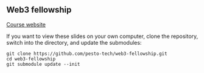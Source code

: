 ## Web3 fellowship

[Course website](https://pesto-tech.github.io/web3-fellowship/)

If you want to view these slides on your own computer, clone the repository, switch into the directory, and update the submodules:

```
git clone https://github.com/pesto-tech/web3-fellowship.git
cd web3-fellowship
git submodule update --init
```